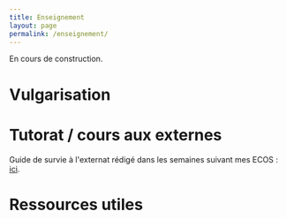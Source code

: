 ```yaml
---
title: Enseignement
layout: page
permalink: /enseignement/
---
```


En cours de construction.  

# Vulgarisation

# Tutorat / cours aux externes

Guide de survie à l'externat rédigé dans les semaines suivant mes ECOS : [ici](https://bendjelal.github.io/enseignement/survie_externe.html).

# Ressources utiles
